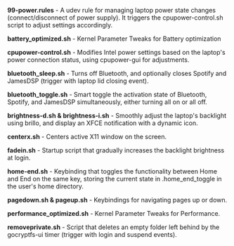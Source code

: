 **99-power.rules** - A udev rule for managing laptop power state changes (connect/disconnect of power supply). It triggers the cpupower-control.sh script to adjust settings accordingly.

**battery_optimized.sh** - Kernel Parameter Tweaks for Battery optimization

**cpupower-control.sh** - Modifies Intel power settings based on the laptop's power connection status, using cpupower-gui for adjustments.

**bluetooth_sleep.sh** - Turns off Bluetooth, and optionally closes Spotify and JamesDSP (trigger with laptop lid closing event).

**bluetooth_toggle.sh** - Smart toggle the activation state of Bluetooth, Spotify, and JamesDSP simultaneously, either turning all on or all off.

**brightness-d.sh & brightness-i.sh** - Smoothly adjust the laptop's backlight using brillo, and display an XFCE notification with a dynamic icon.

**centerx.sh** - Centers active X11 window on the screen.

**fadein.sh** - Startup script that gradually increases the backlight brightness at login.

**home-end.sh** - Keybinding that toggles the functionality between Home and End on the same key, storing the current state in .home_end_toggle in the user's home directory.

**pagedown.sh & pageup.sh** - Keybindings for navigating pages up or down.

**performance_optimized.sh** - Kernel Parameter Tweaks for Performance.

**removeprivate.sh** - Script that deletes an empty folder left behind by the gocryptfs-ui timer (trigger with login and suspend events).

